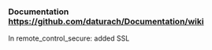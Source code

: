 ### Documentation https://github.com/daturach/Documentation/wiki

In remote_control_secure: added SSL
